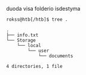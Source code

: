duoda visa folderio isdestyma


```shell-session
rokss@htb[/htb]$ tree .

.
├── info.txt
└── Storage
    └── local
        └── user
            └── documents

4 directories, 1 file
```
